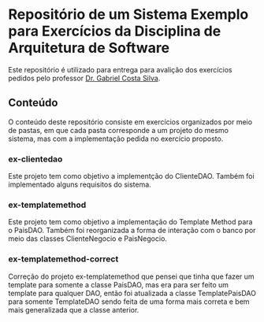 # Repositório de um Sistema Exemplo para Exercícios da Disciplina de Arquitetura de Software

Este repositório é utilizado para entrega para avalição dos exercícios pedidos pelo professor [Dr. Gabriel Costa Silva](http://gabrielcosta.utfpr.site).

## Conteúdo

O conteúdo deste repositório consiste em exercícios organizados por meio de pastas, em que cada pasta corresponde a um projeto do mesmo sistema, mas com a implementação pedida no exercício proposto.

### ex-clientedao

Este projeto tem como objetivo a implementção do ClienteDAO. Também foi implementado alguns requisitos do sistema.

### ex-templatemethod

Este projeto tem como objetivo a implementação do Template Method para o PaisDAO. Também foi reorganizada a forma de interação com o banco por meio das classes ClienteNegocio e PaisNegocio.

### ex-templatemethod-correct

Correção do projeto ex-templatemethod que pensei que tinha que fazer um template para somente a classe PaisDAO, mas era para ser feito um template para qualquer DAO, então foi atualizada a classe TemplatePaisDAO para somente TemplateDAO sendo feita de uma forma mais correta e bem mais generalizada que a classe anterior.
